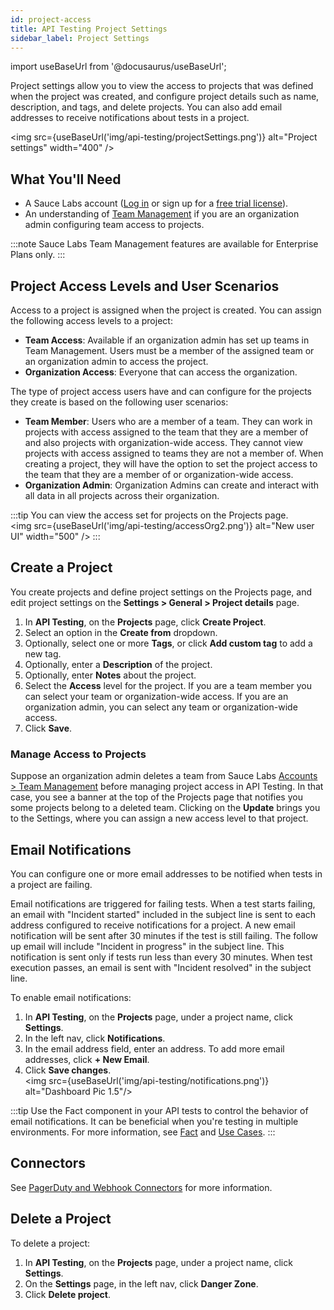 ```yaml
---
id: project-access
title: API Testing Project Settings
sidebar_label: Project Settings
---
```


import useBaseUrl from '@docusaurus/useBaseUrl';

Project settings allow you to view the access to projects that was defined when the project was created, and configure project details such as name, description, and tags, and delete projects. You can also add email addresses to receive notifications about tests in a project.

<img src={useBaseUrl('img/api-testing/projectSettings.png')} alt="Project settings" width="400" />

## What You'll Need

- A Sauce Labs account ([Log in](https://accounts.saucelabs.com/am/XUI/#login/) or sign up for a [free trial license](https://saucelabs.com/sign-up)).
- An understanding of [Team Management](/basics/acct-team-mgmt/managing-user-info/) if you are an organization admin configuring team access to projects.

:::note
Sauce Labs Team Management features are available for <span className="sauceGreen">Enterprise Plans only</span>.
:::

## Project Access Levels and User Scenarios

Access to a project is assigned when the project is created. You can assign the following access levels to a project:

- **Team Access**: Available if an organization admin has set up teams in Team Management. Users must be a member of the assigned team or an organization admin to access the project.
- **Organization Access**: Everyone that can access the organization.

The type of project access users have and can configure for the projects they create is based on the following user scenarios:

- **Team Member**: Users who are a member of a team. They can work in projects with access assigned to the team that they are a member of and also projects with organization-wide access. They cannot view projects with access assigned to teams they are not a member of. When creating a project, they will have the option to set the project access to the team that they are a member of or organization-wide access.
- **Organization Admin**: Organization Admins can create and interact with all data in all projects across their organization.

:::tip
You can view the access set for projects on the Projects page.<br/><img src={useBaseUrl('img/api-testing/accessOrg2.png')} alt="New user UI" width="500" />
:::

## Create a Project

You create projects and define project settings on the Projects page, and edit project settings on the **Settings > General > Project details** page.

1. In **API Testing**, on the **Projects** page, click **Create Project**.
1. Select an option in the **Create from** dropdown.
1. Optionally, select one or more **Tags**, or click **Add custom tag** to add a new tag.
1. Optionally, enter a **Description** of the project.
1. Optionally, enter **Notes** about the project.
1. Select the **Access** level for the project. If you are a team member you can select your team or organization-wide access. If you are an organization admin, you can select any team or organization-wide access.
1. Click **Save**.

### Manage Access to Projects

Suppose an organization admin deletes a team from Sauce Labs [Accounts > Team Management](/basics/acct-team-mgmt/managing-user-info/) before managing project access in API Testing. In that case, you see a banner at the top of the Projects page that notifies you some projects belong to a deleted team. Clicking on the **Update** brings you to the Settings, where you can assign a new access level to that project.

## Email Notifications

You can configure one or more email addresses to be notified when tests in a project are failing.

Email notifications are triggered for failing tests. When a test starts failing, an email with "Incident started" included in the subject line is sent to each address configured to receive notifications for a project. A new email notification will be sent after 30 minutes if the test is still failing. The follow up email will include "Incident in progress" in the subject line. This notification is sent only if tests run less than every 30 minutes. When test execution passes, an email is sent with "Incident resolved" in the subject line.

To enable email notifications:

1. In **API Testing**, on the **Projects** page, under a project name, click **Settings**.
2. In the left nav, click **Notifications**.
3. In the email address field, enter an address. To add more email addresses, click **+ New Email**.
4. Click **Save changes**.
   <br/><img src={useBaseUrl('img/api-testing/notifications.png')} alt="Dashboard Pic 1.5"/>

:::tip
Use the Fact component in your API tests to control the behavior of email notifications. It can be beneficial when you're testing in multiple environments. For more information, see [Fact](/api-testing/composer/other-components/#fact) and [Use Cases](/api-testing/use-cases/fact/).
:::

## Connectors

See [PagerDuty and Webhook Connectors](/api-testing/integrations/pagerduty-webhooks/) for more information.

## Delete a Project

To delete a project:

1. In **API Testing**, on the **Projects** page, under a project name, click **Settings**.
2. On the **Settings** page, in the left nav, click **Danger Zone**.
3. Click **Delete project**.
